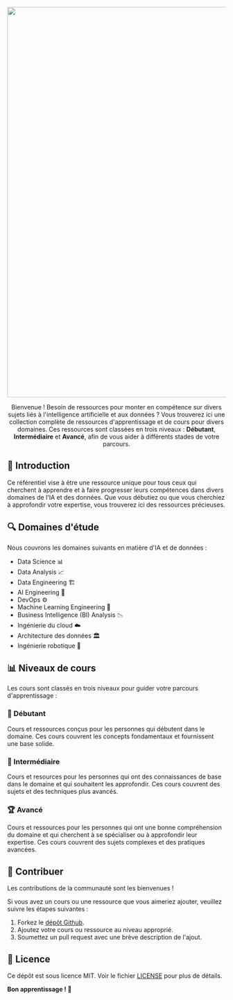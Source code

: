 <p align="center">
  <a href="https://isheero.com/">
  <img width="900" src="https://raw.githubusercontent.com/iSheero-AI/learning-resources/9bd89cd6eb66051203dea0d316744bff278167e5/Banner.png"></a>
</p>

<div align="center">
Bienvenue ! Besoin de ressources pour monter en compétence sur divers sujets liés à l'intelligence artificielle et aux données ? Vous trouverez ici une collection complète de ressources d'apprentissage et de cours pour divers domaines. Ces ressources sont classées en trois niveaux : <b>Débutant</b>, <b>Intermédiaire</b> et <b>Avancé</b>, afin de vous aider à différents stades de votre parcours.
</div>

## 📘 Introduction

Ce référentiel vise à être une ressource unique pour tous ceux qui cherchent à apprendre et à faire progresser leurs compétences dans divers domaines de l'IA et des données. Que vous débutiez ou que vous cherchiez à approfondir votre expertise, vous trouverez ici des ressources précieuses.

## 🔍 Domaines d'étude

Nous couvrons les domaines suivants en matière d'IA et de données :

- Data Science 📊
- Data Analysis 📈
- Data Engineering 🏗️
- AI Engineering 🧠
- DevOps ⚙️
- Machine Learning Engineering 🤖
- Business Intelligence (BI) Analysis 📉
- Ingénierie du cloud ☁️
- Architecture des données 🏛️
- Ingénierie robotique 🤖

## 📊 Niveaux de cours

Les cours sont classés en trois niveaux pour guider votre parcours d'apprentissage :

### 🔰 Débutant
Cours et ressources conçus pour les personnes qui débutent dans le domaine. Ces cours couvrent les concepts fondamentaux et fournissent une base solide.

### 🚀 Intermédiaire
Cours et resources pour les personnes qui ont des connaissances de base dans le domaine et qui souhaitent les approfondir. Ces cours couvrent des sujets et des techniques plus avancés.

### 🏆 Avancé
Cours et ressources pour les personnes qui ont une bonne compréhension du domaine et qui cherchent à se spécialiser ou à approfondir leur expertise. Ces cours couvrent des sujets complexes et des pratiques avancées.

## 🤝 Contribuer

Les contributions de la communauté sont les bienvenues !

Si vous avez un cours ou une ressource que vous aimeriez ajouter, veuillez suivre les étapes suivantes :
1. Forkez le [dépôt Github](https://github.com/iSheero-AI/learning-resources).
2. Ajoutez votre cours ou ressource au niveau approprié.
3. Soumettez un pull request avec une brève description de l'ajout.

## 📄 Licence

Ce dépôt est sous licence MIT. Voir le fichier [LICENSE](LICENSE) pour plus de détails.

**Bon apprentissage ! 🎉**
